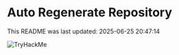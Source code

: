 # Auto Regenerate Repository

This README was last updated: 2025-06-25 20:47:14

 ![TryHackMe](https://tryhackme.com/badge/533634)